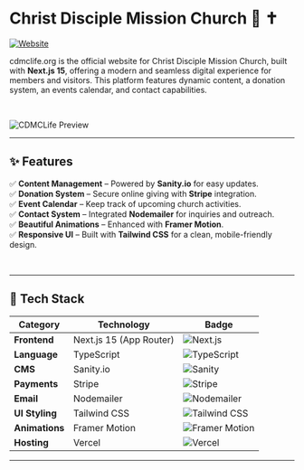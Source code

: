 # Christ Disciple Mission Church 🌱 ✝️  

[![Website](https://img.shields.io/badge/Website-Live-blue)](https://cdmclife.org)

cdmclife.org is the official website for Christ Disciple Mission Church, built with **Next.js 15**, offering a modern and seamless digital experience for members and visitors. This platform features dynamic content, a donation system, an events calendar, and contact capabilities.

<br/>

<!-- For the image, replace 'your-image-path.jpg' with your actual image path -->
![CDMCLife Preview](./public/website-preview.png)

---

## ✨ Features  

✅ **Content Management** – Powered by **Sanity.io** for easy updates.  
✅ **Donation System** – Secure online giving with **Stripe** integration.  
✅ **Event Calendar** – Keep track of upcoming church activities.  
✅ **Contact System** – Integrated **Nodemailer** for inquiries and outreach.  
✅ **Beautiful Animations** – Enhanced with **Framer Motion**.  
✅ **Responsive UI** – Built with **Tailwind CSS** for a clean, mobile-friendly design.  

<br/>

---

## 🚀 Tech Stack  

| **Category**     | **Technology**         | **Badge** |
|-----------------|----------------------|----------|
| **Frontend**     | Next.js 15 (App Router)  | ![Next.js](https://img.shields.io/badge/Next.js-000000?logo=next.js&logoColor=white) |
| **Language**     | TypeScript            | ![TypeScript](https://img.shields.io/badge/TypeScript-3178C6?logo=typescript&logoColor=white) |
| **CMS**          | Sanity.io             | ![Sanity](https://img.shields.io/badge/Sanity.io-ff2d20?logo=sanity&logoColor=white) |
| **Payments**     | Stripe                | ![Stripe](https://img.shields.io/badge/Stripe-6267E1?logo=stripe&logoColor=white) |
| **Email**        | Nodemailer            | ![Nodemailer](https://img.shields.io/badge/Nodemailer-yellow?logo=gmail&logoColor=white) |
| **UI Styling**   | Tailwind CSS          | ![Tailwind CSS](https://img.shields.io/badge/Tailwind%20CSS-38B2AC?logo=tailwind-css&logoColor=white) |
| **Animations**   | Framer Motion         | ![Framer Motion](https://img.shields.io/badge/Framer%20Motion-0055FF?logo=framer&logoColor=white) |
| **Hosting**      | Vercel                | ![Vercel](https://img.shields.io/badge/Vercel-000000?logo=vercel&logoColor=white) |

---
